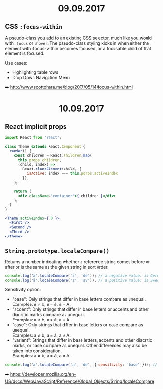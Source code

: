 <h1 align="center">09.09.2017</h1>

## CSS `:focus-within`

A pseudo-class you add to an existing CSS selector, much like you would with `:focus` or `:hover`. The pseudo-class styling kicks in when either the element with :focus-within becomes focused, or a focusable child of that element is focused.

Use cases:
- Highlighting table rows
- Drop Down Navigation Menu

:arrow_right: http://www.scottohara.me/blog/2017/05/14/focus-within.html

<h1 align="center">10.09.2017</h1>

## React implicit props

```jsx
import React from 'react';

class Theme extends React.Component {
  render() {
    const children = React.Children.map(
      this.props.children, 
      (child, index) => 
        React.cloneElement(child, { 
          isActive: index === this.porps.activeIndex 
        }),
    );

    return (
      <div className="container">{ children }</div>
    );
  }
}

<Theme activeIndex={ 0 }>
  <First />
  <Second />
  <Third />
</Theme>
```

## `String.prototype.localeCompare()`

Returns a number indicating whether a reference string comes before or after or is the same as the given string in sort order.

```js
console.log('ä'.localeCompare('z', 'de')); // a negative value: in German, ä sorts before z
console.log('ä'.localeCompare('z', 'sv')); // a positive value: in Swedish, ä sorts after z
```

Sensitivity option:
- "base": Only strings that differ in base letters compare as unequal.  
Examples: a ≠ b, a = á, a = A.
- "accent": Only strings that differ in base letters or accents and other diacritic marks compare as unequal.  
Examples: a ≠ b, a ≠ á, a = A.
- "case": Only strings that differ in base letters or case compare as unequal.  
Examples: a ≠ b, a = á, a ≠ A.
- "variant": Strings that differ in base letters, accents and other diacritic marks, or case compare as unequal. Other differences may also be taken into consideration.  
Examples: a ≠ b, a ≠ á, a ≠ A.

```js
console.log('ä'.localeCompare('a', 'de', { sensitivity: 'base' })); // 0: ä has a as the base letter
```

:arrow_right: https://developer.mozilla.org/en-US/docs/Web/JavaScript/Reference/Global_Objects/String/localeCompare
